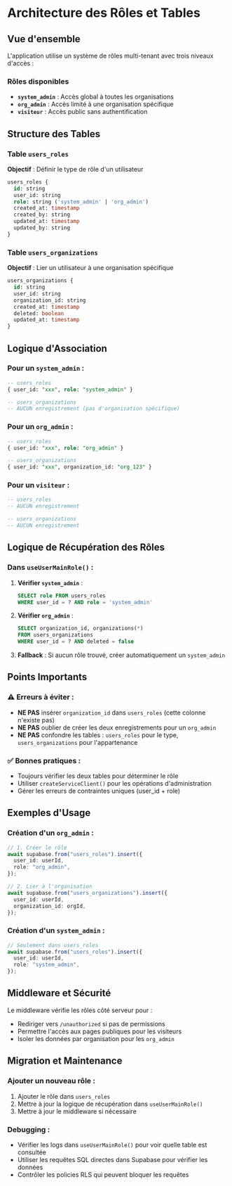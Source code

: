 # Architecture des Rôles et Tables

## Vue d'ensemble

L'application utilise un système de rôles multi-tenant avec trois niveaux d'accès :

### Rôles disponibles

- **`system_admin`** : Accès global à toutes les organisations
- **`org_admin`** : Accès limité à une organisation spécifique
- **`visiteur`** : Accès public sans authentification

## Structure des Tables

### Table `users_roles`

**Objectif** : Définir le type de rôle d'un utilisateur

```sql
users_roles {
  id: string
  user_id: string
  role: string ('system_admin' | 'org_admin')
  created_at: timestamp
  created_by: string
  updated_at: timestamp
  updated_by: string
}
```

### Table `users_organizations`

**Objectif** : Lier un utilisateur à une organisation spécifique

```sql
users_organizations {
  id: string
  user_id: string
  organization_id: string
  created_at: timestamp
  deleted: boolean
  updated_at: timestamp
}
```

## Logique d'Association

### Pour un `system_admin` :

```sql
-- users_roles
{ user_id: "xxx", role: "system_admin" }

-- users_organizations
-- AUCUN enregistrement (pas d'organisation spécifique)
```

### Pour un `org_admin` :

```sql
-- users_roles
{ user_id: "xxx", role: "org_admin" }

-- users_organizations
{ user_id: "xxx", organization_id: "org_123" }
```

### Pour un `visiteur` :

```sql
-- users_roles
-- AUCUN enregistrement

-- users_organizations
-- AUCUN enregistrement
```

## Logique de Récupération des Rôles

### Dans `useUserMainRole()` :

1. **Vérifier `system_admin`** :

   ```sql
   SELECT role FROM users_roles
   WHERE user_id = ? AND role = 'system_admin'
   ```

2. **Vérifier `org_admin`** :

   ```sql
   SELECT organization_id, organizations(*)
   FROM users_organizations
   WHERE user_id = ? AND deleted = false
   ```

3. **Fallback** : Si aucun rôle trouvé, créer automatiquement un `system_admin`

## Points Importants

### ⚠️ Erreurs à éviter :

- **NE PAS** insérer `organization_id` dans `users_roles` (cette colonne n'existe pas)
- **NE PAS** oublier de créer les deux enregistrements pour un `org_admin`
- **NE PAS** confondre les tables : `users_roles` pour le type, `users_organizations` pour l'appartenance

### ✅ Bonnes pratiques :

- Toujours vérifier les deux tables pour déterminer le rôle
- Utiliser `createServiceClient()` pour les opérations d'administration
- Gérer les erreurs de contraintes uniques (user_id + role)

## Exemples d'Usage

### Création d'un `org_admin` :

```typescript
// 1. Créer le rôle
await supabase.from("users_roles").insert({
  user_id: userId,
  role: "org_admin",
});

// 2. Lier à l'organisation
await supabase.from("users_organizations").insert({
  user_id: userId,
  organization_id: orgId,
});
```

### Création d'un `system_admin` :

```typescript
// Seulement dans users_roles
await supabase.from("users_roles").insert({
  user_id: userId,
  role: "system_admin",
});
```

## Middleware et Sécurité

Le middleware vérifie les rôles côté serveur pour :

- Rediriger vers `/unauthorized` si pas de permissions
- Permettre l'accès aux pages publiques pour les visiteurs
- Isoler les données par organisation pour les `org_admin`

## Migration et Maintenance

### Ajouter un nouveau rôle :

1. Ajouter le rôle dans `users_roles`
2. Mettre à jour la logique de récupération dans `useUserMainRole()`
3. Mettre à jour le middleware si nécessaire

### Debugging :

- Vérifier les logs dans `useUserMainRole()` pour voir quelle table est consultée
- Utiliser les requêtes SQL directes dans Supabase pour vérifier les données
- Contrôler les policies RLS qui peuvent bloquer les requêtes
